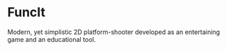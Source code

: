 # FuncIt
Modern, yet simplistic 2D platform-shooter developed as an entertaining game and an educational tool.
